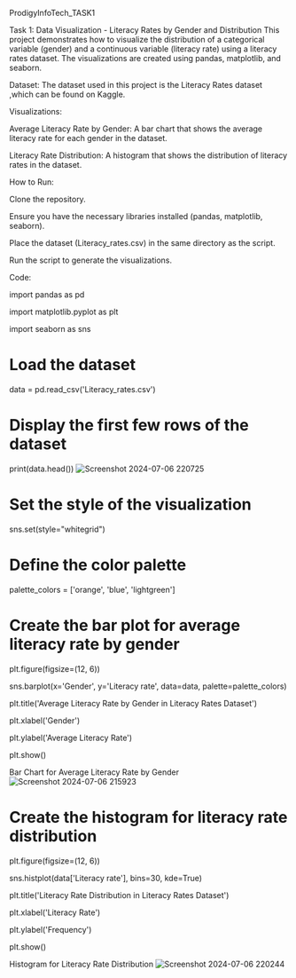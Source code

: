 ProdigyInfoTech_TASK1

Task 1: Data Visualization - Literacy Rates by Gender and Distribution
This project demonstrates how to visualize the distribution of a categorical variable (gender) and a continuous variable (literacy rate) using a literacy rates dataset. The visualizations are created using pandas, matplotlib, and seaborn.

Dataset:
The dataset used in this project is the Literacy Rates dataset ,which can be found on Kaggle.

Visualizations:

Average Literacy Rate by Gender: A bar chart that shows the average literacy rate for each gender in the dataset.

Literacy Rate Distribution: A histogram that shows the distribution of literacy rates in the dataset.

How to Run:

Clone the repository.

Ensure you have the necessary libraries installed (pandas, matplotlib, seaborn).

Place the dataset (Literacy_rates.csv) in the same directory as the script.

Run the script to generate the visualizations.

Code:

import pandas as pd

import matplotlib.pyplot as plt

import seaborn as sns

# Load the dataset
data = pd.read_csv('Literacy_rates.csv')

# Display the first few rows of the dataset

print(data.head())
![Screenshot 2024-07-06 220725](https://github.com/Chilukuri-NeethuReddy/PRODIGY_DS_01/assets/174725064/2b464ee7-ce20-4a05-98f7-a4321ac689b3)



# Set the style of the visualization

sns.set(style="whitegrid")

# Define the color palette

palette_colors = ['orange', 'blue', 'lightgreen']

# Create the bar plot for average literacy rate by gender

plt.figure(figsize=(12, 6))

sns.barplot(x='Gender', y='Literacy rate', data=data, palette=palette_colors)

plt.title('Average Literacy Rate by Gender in Literacy Rates Dataset')

plt.xlabel('Gender')

plt.ylabel('Average Literacy Rate')

plt.show()

Bar Chart for Average Literacy Rate by Gender
![Screenshot 2024-07-06 215923](https://github.com/Chilukuri-NeethuReddy/PRODIGY_DS_01/assets/174725064/a2ff570f-3143-49ea-8e68-94628e81fab6)


# Create the histogram for literacy rate distribution

plt.figure(figsize=(12, 6))

sns.histplot(data['Literacy rate'], bins=30, kde=True)

plt.title('Literacy Rate Distribution in Literacy Rates Dataset')

plt.xlabel('Literacy Rate')

plt.ylabel('Frequency')

plt.show()

Histogram for Literacy Rate Distribution
![Screenshot 2024-07-06 220244](https://github.com/Chilukuri-NeethuReddy/PRODIGY_DS_01/assets/174725064/47d5585a-056b-4a50-a500-23fc16e2b974)

